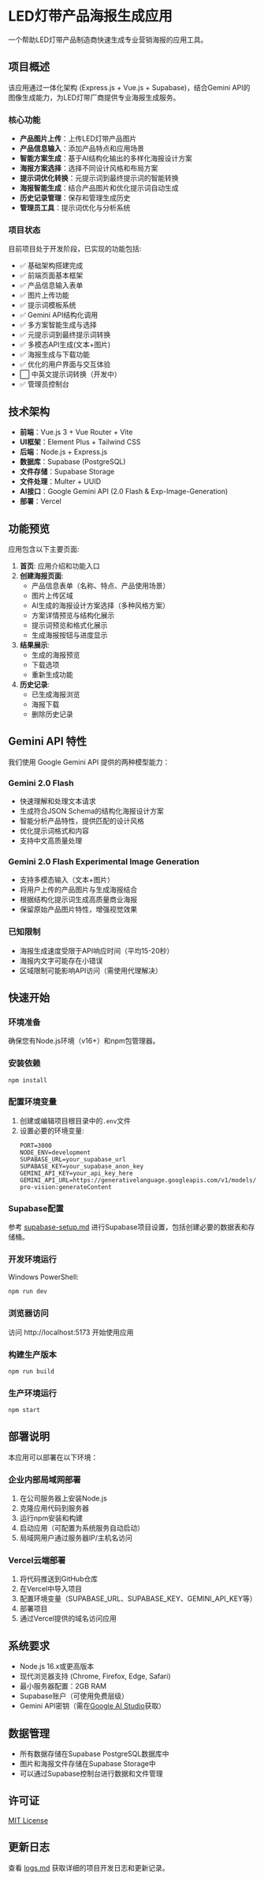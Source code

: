 # LED灯带产品海报生成应用

一个帮助LED灯带产品制造商快速生成专业营销海报的应用工具。

## 项目概述

该应用通过一体化架构 (Express.js + Vue.js + Supabase)，结合Gemini API的图像生成能力，为LED灯带厂商提供专业海报生成服务。

### 核心功能

- **产品图片上传**：上传LED灯带产品图片
- **产品信息输入**：添加产品特点和应用场景
- **智能方案生成**：基于AI结构化输出的多样化海报设计方案
- **海报方案选择**：选择不同设计风格和布局方案
- **提示词优化转换**：元提示词到最终提示词的智能转换
- **海报智能生成**：结合产品图片和优化提示词自动生成
- **历史记录管理**：保存和管理生成历史
- **管理员工具**：提示词优化与分析系统

### 项目状态

目前项目处于开发阶段，已实现的功能包括:

- ✅ 基础架构搭建完成
- ✅ 前端页面基本框架
- ✅ 产品信息输入表单
- ✅ 图片上传功能 
- ✅ 提示词模板系统
- ✅ Gemini API结构化调用
- ✅ 多方案智能生成与选择
- ✅ 元提示词到最终提示词转换
- ✅ 多模态API生成(文本+图片)
- ✅ 海报生成与下载功能
- ✅ 优化的用户界面与交互体验
- ⬜ 中英文提示词转换（开发中）
- ✅ 管理员控制台

## 技术架构

- **前端**：Vue.js 3 + Vue Router + Vite
- **UI框架**：Element Plus + Tailwind CSS
- **后端**：Node.js + Express.js
- **数据库**：Supabase (PostgreSQL)
- **文件存储**：Supabase Storage
- **文件处理**：Multer + UUID
- **AI接口**：Google Gemini API (2.0 Flash & Exp-Image-Generation)
- **部署**：Vercel

## 功能预览

应用包含以下主要页面:

1. **首页**: 应用介绍和功能入口
2. **创建海报页面**: 
   - 产品信息表单（名称、特点、产品使用场景）
   - 图片上传区域
   - AI生成的海报设计方案选择（多种风格方案）
   - 方案详情预览与结构化展示
   - 提示词预览和格式化展示
   - 生成海报按钮与进度显示
3. **结果展示**:
   - 生成的海报预览
   - 下载选项
   - 重新生成功能
4. **历史记录**:
   - 已生成海报浏览
   - 海报下载
   - 删除历史记录

## Gemini API 特性

我们使用 Google Gemini API 提供的两种模型能力：

### Gemini 2.0 Flash
- 快速理解和处理文本请求
- 生成符合JSON Schema的结构化海报设计方案
- 智能分析产品特性，提供匹配的设计风格
- 优化提示词格式和内容
- 支持中文高质量处理

### Gemini 2.0 Flash Experimental Image Generation
- 支持多模态输入（文本+图片）
- 将用户上传的产品图片与生成海报结合
- 根据结构化提示词生成高质量商业海报
- 保留原始产品图片特性，增强视觉效果

### 已知限制
- 海报生成速度受限于API响应时间（平均15-20秒）
- 海报内文字可能存在小错误
- 区域限制可能影响API访问（需使用代理解决）

## 快速开始

### 环境准备

确保您有Node.js环境（v16+）和npm包管理器。

### 安装依赖

```bash
npm install
```

### 配置环境变量

1. 创建或编辑项目根目录中的`.env`文件
2. 设置必要的环境变量:
   ```
   PORT=3000
   NODE_ENV=development
   SUPABASE_URL=your_supabase_url
   SUPABASE_KEY=your_supabase_anon_key
   GEMINI_API_KEY=your_api_key_here
   GEMINI_API_URL=https://generativelanguage.googleapis.com/v1/models/gemini-pro-vision:generateContent
   ```

### Supabase配置

参考 [supabase-setup.md](supabase-setup.md) 进行Supabase项目设置，包括创建必要的数据表和存储桶。

### 开发环境运行

Windows PowerShell:
```bash
npm run dev
```

### 浏览器访问

访问 http://localhost:5173 开始使用应用

### 构建生产版本

```bash
npm run build
```

### 生产环境运行

```bash
npm start
```

## 部署说明

本应用可以部署在以下环境：

### 企业内部局域网部署

1. 在公司服务器上安装Node.js
2. 克隆应用代码到服务器
3. 运行npm安装和构建
4. 启动应用（可配置为系统服务自动启动）
5. 局域网用户通过服务器IP/主机名访问

### Vercel云端部署

1. 将代码推送到GitHub仓库
2. 在Vercel中导入项目
3. 配置环境变量（SUPABASE_URL、SUPABASE_KEY、GEMINI_API_KEY等）
4. 部署项目
5. 通过Vercel提供的域名访问应用

## 系统要求

- Node.js 16.x或更高版本
- 现代浏览器支持 (Chrome, Firefox, Edge, Safari)
- 最小服务器配置：2GB RAM
- Supabase账户（可使用免费层级）
- Gemini API密钥（需在[Google AI Studio](https://ai.google.dev/)获取）

## 数据管理

- 所有数据存储在Supabase PostgreSQL数据库中
- 图片和海报文件存储在Supabase Storage中
- 可以通过Supabase控制台进行数据和文件管理

## 许可证

[MIT License](LICENSE)

## 更新日志

查看 [logs.md](logs.md) 获取详细的项目开发日志和更新记录。 